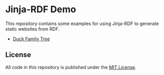 # Jinja-RDF Demo

This repository contains some examples for using Jinja-RDF to generate static websites from RDF.

* [Duck Family Tree](example/ducks)

## License

All code in this repository is published under the [MIT License](License).
